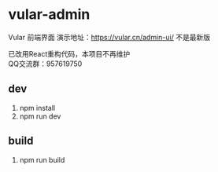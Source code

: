 # vular-admin

Vular 前端界面
演示地址：https://vular.cn/admin-ui/   不是最新版     
 
已改用React重构代码，本项目不再维护  
QQ交流群：957619750 

## dev

1. npm install
2. npm run dev

## build

1. npm run build

